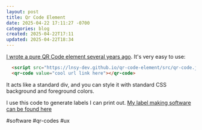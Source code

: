 ```yaml
---
layout: post
title: Qr Code Element
date: 2025-04-22 17:11:27 -0700
categories: blog
created: 2025-04-22T17:11
updated: 2025-04-22T18:34
---
```


<script src="https://lnsy-dev.github.io/qr-code-element/src/qr-code.js"></script>
<qr-code value="cool url link here"></qr-code>
  

[I wrote a pure QR Code element several years ago](https://lnsy-dev.github.io/qr-code-element/). It's very easy to use: 

```html
  <script src="https://lnsy-dev.github.io/qr-code-element/src/qr-code.js"></script>
  <qr-code value="cool url link here"></qr-code>
```
It acts like a standard div, and you can style it with standard CSS background and foreground colors. 

I use this code to generate labels I can print out. [My label making software can be found here](https://lnsy-dev.github.io/qr-code-element/qr-code-label-generator.html)

 #software #qr-codes #ux 
